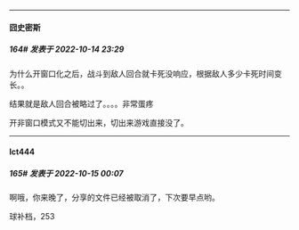 

*****

####  囧史密斯  
##### 164#       发表于 2022-10-14 23:29

为什么开窗口化之后，战斗到敌人回合就卡死没响应，根据敌人多少卡死时间变长。。

结果就是敌人回合被略过了。。。。非常蛋疼

开非窗口模式又不能切出来，切出来游戏直接没了。



*****

####  lct444  
##### 165#       发表于 2022-10-15 00:07

啊哦，你来晚了，分享的文件已经被取消了，下次要早点哟。

球补档，253

